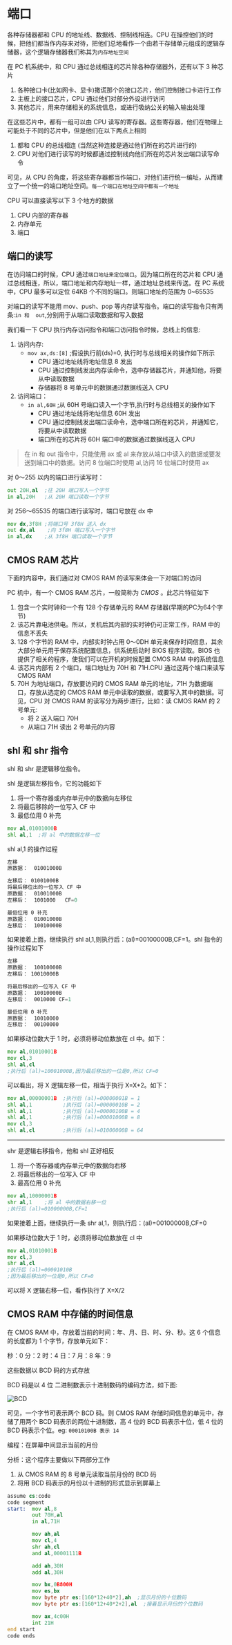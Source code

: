 # 端口

各种存储器都和 CPU 的地址线、数据线、控制线相连。CPU 在操控他们的时候，把他们都当作内存来对待，把他们总地看作一个由若干存储单元组成的逻辑存储器，这个逻辑存储器我们称其为```内存地址空间```

在 PC 机系统中，和 CPU 通过总线相连的芯片除各种存储器外，还有以下 3 种芯片

1. 各种接口卡(比如网卡、显卡)撒谎那个的接口芯片，他们控制接口卡进行工作
2. 主板上的接口芯片，CPU 通过他们对部分外设进行访问
3. 其他芯片，用来存储相关的系统信息，或进行吸纳公关的输入输出处理

在这些芯片中，都有一组可以由 CPU 读写的寄存器。这些寄存器，他们在物理上可能处于不同的芯片中，但是他们在以下两点上相同

1. 都和 CPU 的总线相连 (当然这种连接是通过他们所在的芯片进行的)
2. CPU 对他们进行读写的时候都通过控制线向他们所在的芯片发出端口读写命令

可见，从 CPU 的角度，将这些寄存器都当作端口，对他们进行统一编址，从而建立了一个统一的端口地址空间。```每一个端口在地址空间中都有一个地址```

CPU 可以直接读写以下 3 个地方的数据

1. CPU 内部的寄存器
2. 内存单元
3. 端口

## 端口的读写

在访问端口的时候，CPU 通过```端口地址来定位端口```。因为端口所在的芯片和 CPU 通过总线相连，所以，端口地址和内存地址一样，通过地址总线来传送。在 PC 系统中，CPU 最多可以定位 64KB 个不同的端口。则端口地址的范围为 0~65535

对端口的读写不能用 mov、push、pop 等内存读写指令。端口的读写指令只有两条:```in 和  out```,分别用于从端口读取数据和写入数据

我们看一下 CPU 执行内存访问指令和端口访问指令时候，总线上的信息:

1. 访问内存:
    - `mov ax,ds:[8]` ;假设执行前(ds)=0, 执行时与总线相关的操作如下所示
        * CPU 通过地址线将地址信息 8 发出
        * CPU 通过控制线发出内存读命令，选中存储器芯片，并通知他，将要从中读取数据
        * 存储器将 8 号单元中的数据通过数据线送入 CPU
2. 访问端口：
    - `in al,60H` ;从 60H 号端口读入一个字节,执行时与总线相关的操作如下
        * CPU 通过地址线将地址信息 60H 发出
        * CPU 通过控制线发出端口读命令，选中端口所在的芯片，并通知它，将要从中读取数据
        * 端口所在的芯片将 60H 端口中的数据通过数据线送入 CPU

> 在 in 和 out 指令中，只能使用 ax 或 al 来存放从端口中读入的数据或要发送到端口中的数据。访问 8 位端口时使用 al,访问 16 位端口时使用 ax

对 0～255 以内的端口进行读写时：

```asm
out 20H,al  ;往 20H 端口写入一个字节
in al,20H   ;从 20H 端口读取一个字节
```

对 256～65535 的端口进行读写时，端口号放在 dx 中

```asm
mov dx,3f8H ;将端口号 3f8H 送入 dx
out dx,al    ;向 3f8H 端口写入一个字节
in al,dx    ;从 3f8H 端口读取一个字节
```
## CMOS RAM 芯片

下面的内容中，我们通过对 CMOS RAM 的读写来体会一下对端口的访问

PC 机中，有一个 CMOS RAM 芯片，一般简称为 *CMOS* 。此芯片特征如下

1. 包含一个实时钟和一个有 128 个存储单元的 RAM 存储器(早期的PC为64个字节)
2. 该芯片靠电池供电。所以，关机后其内部的实时钟仍可正常工作，RAM 中的信息不丢失
3. 128 个字节的 RAM 中，内部实时钟占用 0～0DH 单元来保存时间信息，其余大部分单元用于保存系统配置信息，供系统启动时 BIOS 程序读取。BIOS 也提供了相关的程序，使我们可以在开机的时候配置 CMOS RAM 中的系统信息
4. 该芯片内部有 2 个端口，端口地址为 70H 和 71H.CPU 通过这两个端口来读写 CMOS RAM
5. 70H 为地址端口，存放要访问的 CMOS RAM 单元的地址，71H 为数据端口，存放从选定的 CMOS RAM 单元中读取的数据，或要写入其中的数据。可见，CPU 对 CMOS RAM 的读写分为两步进行，比如：读 CMOS RAM 的 2 号单元:
    - 将 2 送入端口 70H
    - 从端口 71H 读出 2 号单元的内容

## shl 和 shr 指令

shl 和 shr 是逻辑移位指令。

shl 是逻辑左移指令，它的功能如下

1. 将一个寄存器或内存单元中的数据向左移位
2. 将最后移除的一位写入 CF 中
3. 最低位用 0 补充

```asm
mov al,01001000B
shl al,1  ;将 al 中的数据左移一位
```

shl al,1 的操作过程

```asm
左移
原数据：  01001000B

左移后： 01001000B
将最后移位出的一位写入 CF 中
原数据：  01001000B
左移后：  1001000   CF=0

最低位用 0 补充
原数据：  01001000B
左移后：  10010000B
```

如果接着上面，继续执行 shl al,1,则执行后：(al)=00100000B,CF=1。shl 指令的操作过程如下

```asm
左移
原数据：  10010000B
左移后： 10010000B

将最后移出的一位写入 CF 中
原数据：  10010000B
左移后：  0010000 CF=1

最低位用 0 补充
原数据：  10010000
左移后：  00100000
```

如果移动位数大于 1 时，必须将移动位数放在 cl 中。如下：

```asm
mov al,01010001B
mov cl,3
shl al,cl
;执行后 (al)=10001000B,因为最后移出的一位是0,所以 CF=0
```
可以看出，将 X 逻辑左移一位，相当于执行 X=X*2。如下：

```asm
mov al,00000001B  ;执行后 (al)=00000001B = 1
shl al,1          ;执行后 (al)=00000010B = 2
shl al,1          ;执行后 (al)=00000100B = 4
shl al,1          ;执行后 (al)=00001000B = 8
mov cl,3
shl al,cl         ;执行后 (al)=01000000B = 64
```

***

shr 是逻辑右移指令，他和 shl 正好相反

1. 将一个寄存器或内存单元中的数据向右移
2. 将最后移出的一位写入 CF 中
3. 最高位用 0 补充

```asm
mov al,10000001B
shr al,1    ;将 al 中的数据右移一位
;执行后 (al)=01000000B,CF=1
```

如果接着上面，继续执行一条 shr al,1，则执行后：(al)=00100000B,CF=0

如果移动位数大于 1 时，必须将移动位数放在 cl 中

```asm
mov al,01010001B
mov cl,3
shr al,cl
;执行后 (al)=00001010B
;因为最后移出的一位是0,所以 CF=0

```

可以将 X 逻辑右移一位，看作执行了 X=X/2

## CMOS RAM 中存储的时间信息

在 CMOS RAM 中，存放着当前的时间：年、月、日、时、分、秒。这 6 个信息的长度都为 1 个字节，存放单元如下：

秒：0   分：2    时：4     日：7    月：8     年：9

这些数据以 BCD 码的方式存放

BCD 码是以 4 位 二进制数表示十进制数码的编码方法，如下图:

![BCD](../images/x86asm/CMOS_RAM_BCD.png) 

可见，一个字节可表示两个 BCD 码。则 CMOS RAM 存储时间信息的单元中，存储了用两个 BCD 码表示的两位十进制数，高 4 位的 BCD 码表示十位，低 4 位的 BCD 码表示个位。eg: `00010100B 表示 14` 

编程：在屏幕中间显示当前的月份

分析：这个程序主要做以下两部分工作

1. 从 CMOS RAM 的 8 号单元读取当前月份的 BCD 码
2. 将用 BCD 码表示的月份以十进制的形式显示到屏幕上

```asm
assume cs:code
code segment
start:  mov al,8
        out 70H,al
        in al,71H

        mov ah,al
        mov cl,4
        shr ah,cl
        and al,00001111B

        add ah,30H
        add al,30H

        mov bx,0B800H
        mov es,bx
        mov byte ptr es:[160*12+40*2],ah  ;显示月份的十位数码
        mov byte ptr es:[160*12+40*2+2],al  ;接着显示月份的个位数码

        mov ax,4c00H
        int 21H
end start
code ends

```
